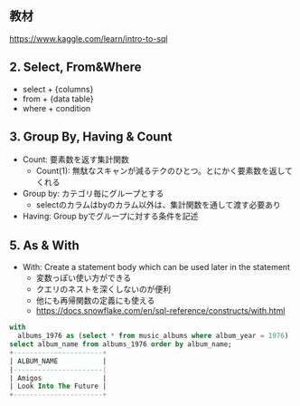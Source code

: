 ## 教材
https://www.kaggle.com/learn/intro-to-sql

## 2. Select, From&Where
* select + {columns}
* from + {data table}
* where + condition

## 3. Group By, Having & Count
* Count: 要素数を返す集計関数
  * Count(1): 無駄なスキャンが減るテクのひとつ。とにかく要素数を返してくれる
* Group by: カテゴリ毎にグループとする
  * selectのカラムはbyのカラム以外は、集計関数を通して渡す必要あり
* Having: Group byでグループに対する条件を記述

## 5. As & With
* With: Create a statement body which can be used later in the statement
    * 変数っぽい使い方ができる
    * クエリのネストを深くしないのが便利
    * 他にも再帰関数の定義にも使える
    * https://docs.snowflake.com/en/sql-reference/constructs/with.html
```sql
with
  albums_1976 as (select * from music_albums where album_year = 1976)
select album_name from albums_1976 order by album_name;
+----------------------+
| ALBUM_NAME           |
|----------------------|
| Amigos               |
| Look Into The Future |
+----------------------+
```